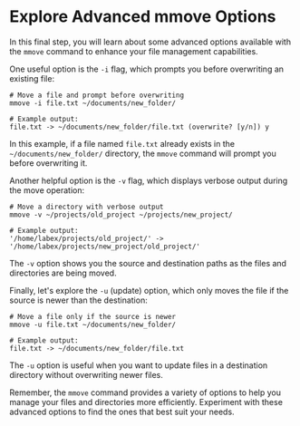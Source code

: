 # Explore Advanced mmove Options

In this final step, you will learn about some advanced options available with the `mmove` command to enhance your file management capabilities.

One useful option is the `-i` flag, which prompts you before overwriting an existing file:

```
# Move a file and prompt before overwriting
mmove -i file.txt ~/documents/new_folder/

# Example output:
file.txt -> ~/documents/new_folder/file.txt (overwrite? [y/n]) y
```

In this example, if a file named `file.txt` already exists in the `~/documents/new_folder/` directory, the `mmove` command will prompt you before overwriting it.

Another helpful option is the `-v` flag, which displays verbose output during the move operation:

```
# Move a directory with verbose output
mmove -v ~/projects/old_project ~/projects/new_project/

# Example output:
'/home/labex/projects/old_project/' -> '/home/labex/projects/new_project/old_project/'
```

The `-v` option shows you the source and destination paths as the files and directories are being moved.

Finally, let's explore the `-u` (update) option, which only moves the file if the source is newer than the destination:

```
# Move a file only if the source is newer
mmove -u file.txt ~/documents/new_folder/

# Example output:
file.txt -> ~/documents/new_folder/file.txt
```

The `-u` option is useful when you want to update files in a destination directory without overwriting newer files.

Remember, the `mmove` command provides a variety of options to help you manage your files and directories more efficiently. Experiment with these advanced options to find the ones that best suit your needs.
